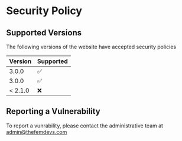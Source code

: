 # Security Policy

## Supported Versions

The following versions of the website have accepted security policies

| Version | Supported          |
| ------- | ------------------ |
| 3.0.0   | :white_check_mark: |
| 3.0.0   | :white_check_mark: |
| < 2.1.0 | :x:                |

## Reporting a Vulnerability

To report a vunrability, please contact the administrative team at [admin@thefemdevs.com](mailto:admin@thefemdevs.com)
